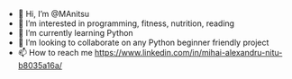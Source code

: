 - 👋 Hi, I’m @MAnitsu
- 👀 I’m interested in programming, fitness, nutrition, reading
- 🌱 I’m currently learning Python
- 💞️ I’m looking to collaborate on any Python beginner friendly project
- 📫 How to reach me https://www.linkedin.com/in/mihai-alexandru-nitu-b8035a16a/


<!---
MAnitsu/MAnitsu is a ✨ special ✨ repository because its `README.md` (this file) appears on your GitHub profile.
You can click the Preview link to take a look at your changes.
--->
